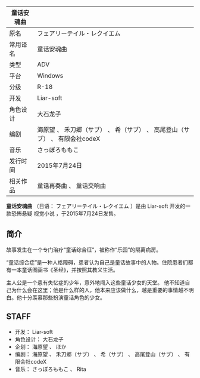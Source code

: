 |  童话安魂曲  ||
|---|---|
|原名  |  フェアリーテイル・レクイエム   |
|常用译名  |  童话安魂曲   |
|类型  |  ADV   |
|平台  |  Windows   |
|分级  |  R-18   |
|开发  |  Liar-soft   |
|角色设计  |  大石龙子   |
|编剧  |  海原望  、  禾刀郷（サブ）  、  希（サブ）  、  高尾登山（サブ）  、  有限会社codeX   |
|音乐  |  さっぽろももこ   |
|发行时间  |  2015年7月24日   |
|相关作品  |  童话再奏曲  、  童话交响曲   |
  
**童话安魂曲** （日语：  フェアリーテイル・レクイエム  ）是由  Liar-soft  开发的一款恐怖悬疑  视觉小说
，于2015年7月24日发售。

##  简介

故事发生在一个专门治疗“童话综合征”，被称作“乐园”的隔离病房。

“童话综合症”是一种人格障碍，患者认为自己是童话故事中的人物。住院患者们都有一本童话图画书《圣经》，并按照其教义生活。

主人公是一个患有失忆症的少年，意外地闯入这些童话少女的天堂。
他不知道自己为什么会在这里；他是什么样的人，他本来应该做什么，越是重要的事情越不明白。他十分羡慕那些扮演童话角色的少女。

##  STAFF

  * 开发：  Liar-soft 
  * 角色设计：  大石龙子 
  * 企划：  海原望  、  ほか 
  * 编剧：  海原望  、  禾刀郷（サブ）  、  希（サブ）  、  高尾登山（サブ）  、  有限会社codeX 
  * 音乐：  さっぽろももこ  、  Rita 